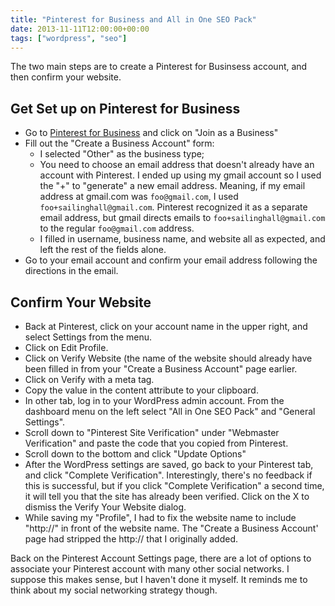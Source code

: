 ```yaml
---
title: "Pinterest for Business and All in One SEO Pack"
date: 2013-11-11T12:00:00+00:00
tags: ["wordpress", "seo"]
---
```


The two main steps are to create a Pinterest for Businsess account, and then confirm your website.

## Get Set up on Pinterest for Business

- Go to [Pinterest for Business](http://business.pinterest.com/) and click on "Join as a Business"
- Fill out the "Create a Business Account" form:
    + I selected "Other" as the business type;
    + You need to choose an email address that doesn't already have an account with Pinterest. I ended up using my gmail account so I used the "+" to "generate" a new email address. Meaning, if my email address at gmail.com was `foo@gmail.com`, I used `foo+sailinghall@gmail.com`. Pinterest recognized it as a separate email address, but gmail directs emails to `foo+sailinghall@gmail.com` to the regular `foo@gmail.com` address.
    + I filled in username, business name, and website all as expected, and left the rest of the fields alone.
- Go to your email account and confirm your email address following the directions in the email.

## Confirm Your Website

- Back at Pinterest, click on your account name in the upper right, and select Settings from the menu.
- Click on Edit Profile.
- Click on Verify Website (the name of the website should already have been filled in from your "Create a Business Account" page earlier.
- Click on Verify with a meta tag.
- Copy the value in the content attribute to your clipboard.
- In other tab, log in to your WordPress admin account. From the dashboard menu on the left select "All in One SEO Pack" and "General Settings".
- Scroll down to "Pinterest Site Verification" under "Webmaster Verification" and paste the code that you copied from Pinterest.
- Scroll down to the bottom and click "Update Options"
- After the WordPress settings are saved, go back to your Pinterest tab, and click "Complete Verification". Interestingly, there's no feedback if this is successful, but if you click "Complete Verification" a second time, it will tell you that the site has already been verified. Click on the X to dismiss the Verify Your Website dialog.
- While saving my "Profile", I had to fix the website name to include "http://" in front of the website name. The "Create a Business Account' page had stripped the http:// that I originally added.

Back on the Pinterest Account Settings page, there are a lot of options to associate your Pinterest account with many other social networks. I suppose this makes sense, but I haven't done it myself. It reminds me to think about my social networking strategy though. 